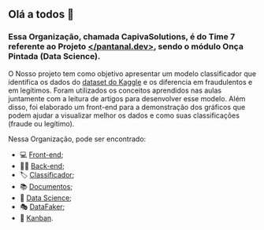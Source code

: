 ## Olá a todos 👋



### Essa Organização, chamada CapivaSolutions, é do Time 7 referente ao Projeto [</pantanal.dev>](https://pantanal.dev), sendo o módulo Onça Pintada (Data Science).

O Nosso projeto tem como objetivo apresentar um modelo classificador que identifica os dados do [dataset do Kaggle](https://www.kaggle.com/datasets/mlg-ulb/creditcardfraud) e os diferencia em fraudulentos e em legítimos.
Foram utilizados os conceitos aprendidos nas aulas juntamente com a leitura de artigos para desenvolver esse modelo. Além disso, foi elaborado um front-end para a 
demonstração dos gráficos que podem ajudar a visualizar melhor os dados e como suas classificações (fraude ou legítimo).

Nessa Organização, pode ser encontrado:
- 💻 [Front-end](https://github.com/capivasolutions/Front-end);
- 👩‍💻 [Back-end](https://github.com/capivasolutions/back-end);
- 🏷 [Classificador](https://github.com/capivasolutions/classifier);
- 📚 [Documentos](https://github.com/capivasolutions/Documents);
- 🔬 [Data Science](https://github.com/capivasolutions/Data);
- 🎭 [DataFaker](https://github.com/capivasolutions/data-faker);
- 📑 [Kanban](https://github.com/orgs/capivasolutions/projects/1).
